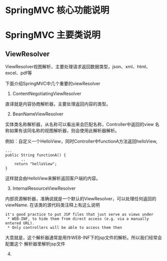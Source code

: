 # SpringMVC 核心功能说明



# SpringMVC 主要类说明

## ViewResolver

ViewResolver视图解析，主要处理请求返回数据类型，json、xml、html、
excel、pdf等

下面介绍SpringMVC中几个重要的viewResolver

1. ContentNegotiatingViewResolver

直译就是内容协商解析器，主要处理返回内容的类型。

2. BeanNameViewResolver

实体类名称解析器，从名称可以看出来会匹配名称，Controller中返回的view
名称如果有该同名称的视图解析器，则会使用此解析器解析。

例如：自定义一个HelloView，同时Controller中functionA方法返回helloView,
```
...
public String functionA() {
       ..
    return "helloView";
} 
```
这样就会由HelloView来解析返回客户端的内容。

3. InternalResourceViewResolver

内部资源解析器，准确说就是一个默认的ViewResolver，可以处理任何返回的viewName.
在该类的源代码类注释上有这么说明
```
it's good practice to put JSP files that just serve as views under
 * WEB-INF, to hide them from direct access (e.g. via a manually entered URL).
 * Only controllers will be able to access them then
```
大意就是，这个解析器通常是用作WEB-INF下的jsp文件的解析。所以我们经常会配置这个
解析器里解析jsp文件

4. 